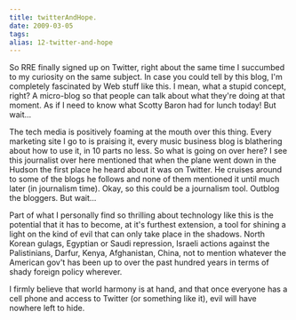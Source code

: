 ```yaml
---
title: twitterAndHope.
date: 2009-03-05
tags: 
alias: 12-twitter-and-hope
---
```


So RRE finally signed up on Twitter, right about the same time I succumbed to my curiosity on the same subject. In case you could tell by this blog, I'm completely fascinated by Web stuff like this. I mean, what a stupid concept, right? A micro-blog so that people can talk about what they're doing at that moment. As if I need to know what Scotty Baron had for lunch today! But wait...  
  
The tech media is positively foaming at the mouth over this thing. Every marketing site I go to is praising it, every music business blog is blathering about how to use it, in 10 parts no less. So what is going on over here? I see this journalist over here mentioned that when the plane went down in the Hudson the first place he heard about it was on Twitter. He cruises around to some of the blogs he follows and none of them mentioned it until much later (in journalism time). Okay, so this could be a journalism tool. Outblog the bloggers. But wait...  
  
Part of what I personally find so thrilling about technology like this is the potential that it has to become, at it's furthest extension, a tool for shining a light on the kind of evil that can only take place in the shadows. North Korean gulags, Egyptian or Saudi repression, Israeli actions against the Palistinians, Darfur, Kenya, Afghanistan, China, not to mention whatever the American gov't has been up to over the past hundred years in terms of shady foreign policy wherever.  
  
I firmly believe that world harmony is at hand, and that once everyone has a cell phone and access to Twitter (or something like it), evil will have nowhere left to hide.